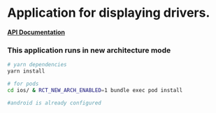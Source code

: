 # Application for displaying drivers.

[**API Documentation**](http://ergast.com/mrd/)

### This application runs in new architecture mode

```bash
# yarn dependencies
yarn install

# for pods
cd ios/ & RCT_NEW_ARCH_ENABLED=1 bundle exec pod install

#android is already configured
```
